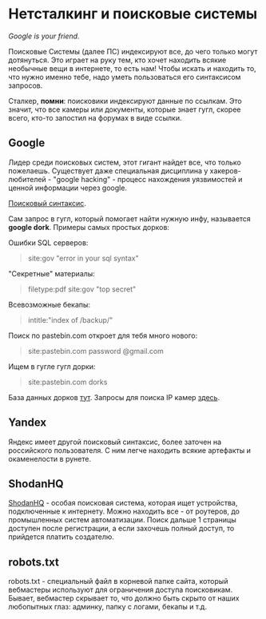 Нетсталкинг и поисковые системы
====
*Google is your friend.*

Поисковые Системы (далее ПС) индексируют все, до чего только могут дотянуться. 
Это играет на руку тем, кто хочет находить всякие необычные вещи в интернете, то есть нам!
Чтобы искать и находить то, что нужно именно тебе, надо уметь пользоваться его синтаксисом запросов.

Сталкер, **помни**: поисковики индексируют данные по ссылкам. 
Это значит, что все камеры или документы, которые знает гугл, скорее всего, кто-то запостил на форумах в виде ссылки.

Google
----
Лидер среди поисковых систем, этот гигант найдет все, что только пожелаешь. 
Существует даже специальная дисциплина у хакеров-любителей - "google hacking" - процесс нахождения уязвимостей и ценной информации через google.

[Поисковый синтаксис](https://support.google.com/websearch/answer/136861?hl=ru).

Сам запрос в гугл, который помогает найти нужную инфу, называется **google dork**.
Примеры самых простых дорков:

Ошибки SQL серверов:
> site:gov "error in your sql syntax"

"Секретные" материалы:
> filetype:pdf site:gov "top secret"

Всевозможные бекапы:
> intitle:"index of /backup/"

Поиск по pastebin.com откроет для тебя много нового:
> site:pastebin.com password @gmail.com

Ищем в гугле гугл дорки:
> site:pastebin.com dorks

База данных дорков [тут](http://www.exploit-db.com/google-dorks/).
Запросы для поиска IP камер [здесь](http://www.google.com/search?q=site:pastebin.com+camera+dork).


Yandex
----
Яндекс имеет другой поисковый синтаксис, более заточен на российского пользователя. 
С ним легче находить всякие артефакты и окаменелости в рунете.

ShodanHQ
----
[ShodanHQ](http://shodanhq.com/) - особая поисковая система, которая ищет устройства, подключенные к интернету.
Можно находить все - от роутеров, до промышленных систем автоматизации.
Поиск дальше 1 страницы доступен после регистрации, а если захочешь полный доступ, то прийдется платить создателю.

robots.txt
----
robots.txt - специальный файл в корневой папке сайта, который вебмастеры используют для ограничения доступа поисковикам. Бывает, вебмастер скрывает то, что должно быть скрыто от наших любопытных глаз: админку, папку с логами, бекапы и т.д.
